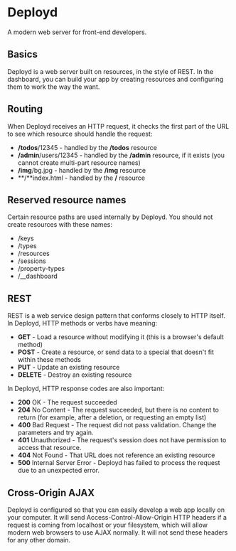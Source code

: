 <div id="index">
  <div class="hero-unit">
    <h1>Deployd</h1>
    <p>A modern web server for front-end developers.</p>
  </div>
</div>

Basics
------

Deployd is a web server built on resources, in the style of REST. In the dashboard, you can build your app by creating resources and configuring them to work the way the want.


Routing
-------

When Deployd receives an HTTP request, it checks the first part of the URL to see which resource should handle the request:

  * **/todos**/12345 - handled by the **/todos** resource
  * **/admin**/users/12345 - handled by the **/admin** resource, if it exists (you cannot create multi-part resource names)
  * **/img**/bg.jpg - handled by the **/img** resource
  * **/**index.html - handled by the **/** resource


Reserved resource names
-----------------------

Certain resource paths are used internally by Deployd. You should not create resources with these names:

  * /keys
  * /types
  * /resources
  * /sessions
  * /property-types
  * /__dashboard

REST
----

REST is a web service design pattern that conforms closely to HTTP itself. In Deployd, HTTP methods or verbs have meaning:
  
  * **GET** - Load a resource without modifying it (this is a browser's default method)
  * **POST** - Create a resource, or send data to a special that doesn't fit within these methods
  * **PUT** - Update an existing resource
  * **DELETE** - Destroy an existing resource

In Deployd, HTTP response codes are also important:

  * **200** OK - The request succeeded
  * **204** No Content - The request succeeded, but there is no content to return (for example, after a deletion, or requesting an empty list)
  * **400** Bad Request - The request did not pass validation. Change the parameters and try again.
  * **401** Unauthorized - The request's session does not have permission to access that resource. 
  * **404** Not Found - That URL does not reference an existing resource
  * **500** Internal Server Error - Deployd has failed to process the request due to an unexpected error.

Cross-Origin AJAX
-----------------

Deployd is configured so that you can easily develop a web app locally on your computer. It will send Access-Control-Allow-Origin HTTP headers if a request is coming from localhost or your filesystem, which will allow modern web browsers to use AJAX normally. It will not send these headers for any other domain.